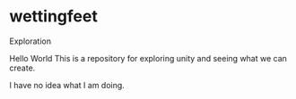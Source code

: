 # wettingfeet
Exploration


Hello World
This is a repository for exploring unity and seeing what we can create.

I have no idea what I am doing.

